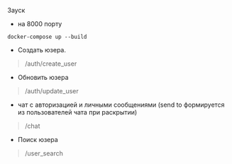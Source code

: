 Зауск
 - на 8000 порту
```
docker-compose up --build
```
- Создать юзера.
> /auth/create_user
- Обновить юзера
> /auth/update_user
- чат с авторизацией и личными сообщениями (send to формируется из пользователей чата при раскрытии)
> /chat  
- Поиск юзера
> /user_search



